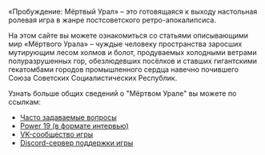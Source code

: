 «Пробуждение: Мёртвый Урал» – это готовящаяся к выходу настольная ролевая игра в жанре постсоветского ретро-апокалипсиса.

На этом сайте вы можете ознакомиться со статьями описывающими мир «Мёртвого Урала» – чуждые человеку пространства заросших мутирующим лесом холмов и болот, продуваемых холодными ветрами полуразрушенных гор, обезлюдевших посёлков и ставших гигантскими гекатомбами городов промышленного сердца навечно почившего Союза Советских Социалистических Республик.

Узнать больше общих сведений о "Мёртвом Урале" вы можете по ссылкам:

- [Часто задаваемые вопросы](Misc/FAQ.md)
- [Power 19 (в формате интервью)](Misc/Power19.md)
- [VK-сообщество игры](https://vk.com/awakening_ttrpg)
- [Discord-сервер поддержки игры](https://discord.gg/SxzmwyU)
